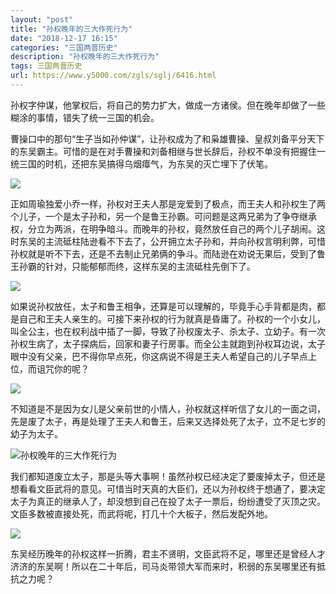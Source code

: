 ```yaml
---
layout: "post"
title: "孙权晚年的三大作死行为"
date: "2018-12-17 16:15"
categories: "三国两晋历史"
description: "孙权晚年的三大作死行为"
tags: 三国两晋历史
url: https://www.y5000.com/zgls/sglj/6416.html
---
```






孙权字仲谋，他掌权后，将自己的势力扩大，做成一方诸侯。但在晚年却做了一些糊涂的事情，错失了统一三国的机会。

曹操口中的那句“生子当如孙仲谋”，让孙权成为了和枭雄曹操、皇叔刘备平分天下的东吴霸主。可惜的是在对手曹操和刘备相继与世长辞后，孙权不单没有把握住一统三国的时机，还把东吴搞得乌烟瘴气，为东吴的灭亡埋下了伏笔。

![](https://img.y5000.com/uploads/allimg/161202/13501I330-0.jpg)

正如周瑜独爱小乔一样，孙权对王夫人那是宠爱到了极点，而王夫人和孙权生了两个儿子，一个是太子孙和，另一个是鲁王孙霸。可问题是这两兄弟为了争夺继承权，分立为两派，在明争暗斗。而晚年的孙权，竟然放任自己的两个儿子胡闹。这时东吴的主流砥柱陆逊看不下去了，公开拥立太子孙和，并向孙权言明利弊，可惜孙权就是听不下去，还是不去制止兄弟俩的争斗。而陆逊在劝说无果后，受到了鲁王孙霸的针对，只能郁郁而终，这样东吴的主流砥柱先倒下了。

![](https://img.y5000.com/uploads/allimg/161202/13501HT3-1.jpg)

如果说孙权放任，太子和鲁王相争，还算是可以理解的，毕竟手心手背都是肉，都是自己和王夫人亲生的。可接下来孙权的行为就真是昏庸了。孙权的一个小女儿，叫全公主，也在权利战中插了一脚，导致了孙权废太子、杀太子、立幼子。有一次孙权生病了，太子探病后，回家和妻子行房事。而全公主就跑到孙权耳边说，太子眼中没有父亲，巴不得你早点死，你这病说不得是王夫人希望自己的儿子早点上位，而诅咒你的呢？

![](https://img.y5000.com/uploads/allimg/161202/13501K448-2.jpg)

不知道是不是因为女儿是父亲前世的小情人，孙权就这样听信了女儿的一面之词，先是废了太子，再是处理了王夫人和鲁王，后来又选择处死了太子，立不足七岁的幼子为太子。

![孙权晚年的三大作死行为](/uploads/allimg/161202/6-16120213434C22.JPG)

我们都知道废立太子，那是头等大事啊！虽然孙权已经决定了要废掉太子，但还是想看看文臣武将的意见。可惜当时天真的大臣们，还以为孙权终于想通了，要决定太子为真正的继承人了，却没想到自己在投了太子一票后，纷纷遭受了灭顶之灾。文臣多数被直接处死，而武将呢，打几十个大板子，然后发配外地。

![](https://img.y5000.com/uploads/allimg/161202/13501G2X-3.jpg)

东吴经历晚年的孙权这样一折腾，君主不贤明，文臣武将不足，哪里还是曾经人才济济的东吴啊！所以在二十年后，司马炎带领大军而来时，积弱的东吴哪里还有抵抗之力呢？
